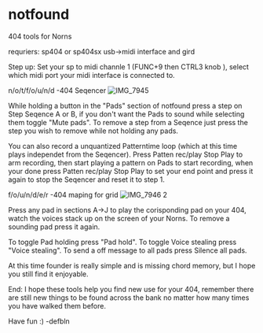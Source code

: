 # notfound
404 tools for Norns

requriers:
sp404 or sp404sx
usb->midi interface and gird


Step up: 
Set your sp to midi channle 1 (FUNC+9 then CTRL3 knob ), select which midi port your midi interface is connected to.


n/o/t/f/o/u/n/d 
-404 Seqencer 
![IMG_7945](https://user-images.githubusercontent.com/61803043/142254523-2a2dd091-7d08-4157-978e-6de68ef08648.jpg)

While holding a button in the "Pads" section of notfound press a step on Step Seqence A or B, if you don't want the Pads to sound while selecting them toggle "Mute pads". To remove a step from a Seqence just press the step you wish to remove while not holding any pads.

You can also record a unquantized Patterntime loop (which at this time plays independet from the Seqencer). Press Patten rec/play Stop Play to arm recording, then start playing a pattern on Pads to start recording, when your done press Patten rec/play Stop Play to set your end point and press it again to stop the Seqencer and reset it to step 1.


f/o/u/n/d/e/r
-404 maping for grid 
![IMG_7946 2](https://user-images.githubusercontent.com/61803043/142261765-1dafd0a1-1cd3-4c18-b95c-9eea797e79c8.jpg)


Press any pad in sections A->J to play the corisponding pad on your 404, watch the voices stack up on the screen of your Norns. To remove a sounding pad press it again.

To toggle Pad holding press "Pad hold".
To toggle Voice stealing press "Voice stealing".
To send a off message to all pads press Silence all pads.

At this time founder is really simple and is missing chord memory, but I hope you still find it enjoyable.



End:
I hope these tools help you find new use for your 404, remember there are still new things to be found across the bank no matter how many times you have walked them before. 

Have fun :) -defbln

